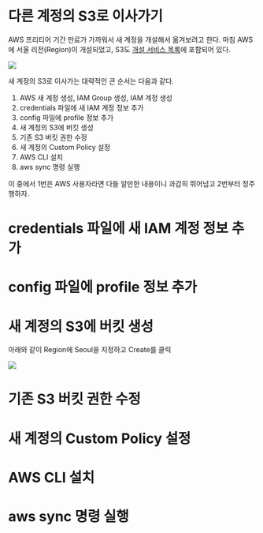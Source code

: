 # 다른 계정의 S3로 이사가기

AWS 프리티어 기간 만료가 가까워서 새 계정을 개설해서 옮겨보려고 한다.
마침 AWS에 서울 리전(Region)이 개설되었고, S3도 [개설 서비스 목록](http://www.awsseoul.kr/sub01.html#introseoul02)에 포함되어 있다.

![](http://i.imgur.com/4mcAI8G.png)

새 계정의 S3로 이사가는 대략적인 큰 순서는 다음과 같다.

1. AWS 새 계정 생성, IAM Group 생성, IAM 계정 생성
2. credentials 파일에 새 IAM 계정 정보 추가
3. config 파일에 profile 정보 추가
4. 새 계정의 S3에 버킷 생성
5. 기존 S3 버킷 권한 수정
6. 새 계정의 Custom Policy 설정
7. AWS CLI 설치
8. aws sync 명령 실행

이 중에서 1번은 AWS 사용자라면 다들 알만한 내용이니 과감히 뛰어넘고 2번부터 정주행하자.

# credentials 파일에 새 IAM 계정 정보 추가



# config 파일에 profile 정보 추가

# 새 계정의 S3에 버킷 생성

아래와 같이 Region에 Seoul을 지정하고 Create를 클릭

![](http://i.imgur.com/DNQpVSN.png)

# 기존 S3 버킷 권한 수정

# 새 계정의 Custom Policy 설정

# AWS CLI 설치

# aws sync 명령 실행
